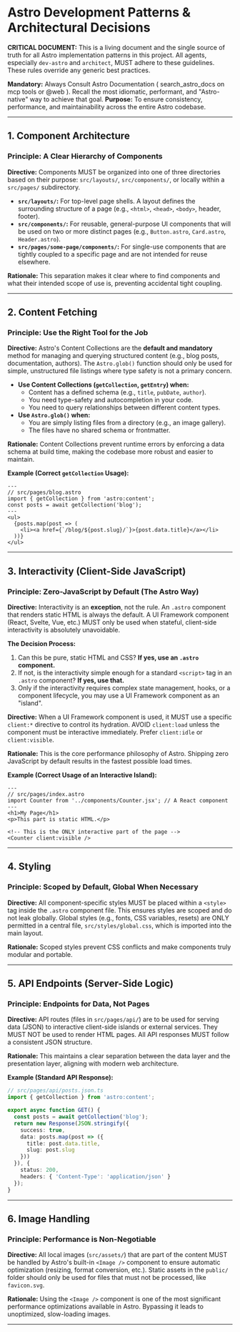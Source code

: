 
# Astro Development Patterns & Architectural Decisions

**CRITICAL DOCUMENT:** This is a living document and the single source of truth for all Astro implementation patterns in this project. All agents, especially `dev-astro` and `architect`, MUST adhere to these guidelines. These rules override any generic best practices.

**Mandatory:** Always Consult Astro Documentation ( search_astro_docs on mcp tools or @web ). Recall the most idiomatic, performant, and "Astro-native" way to achieve that goal.
**Purpose:** To ensure consistency, performance, and maintainability across the entire Astro codebase.

---

## 1. Component Architecture

### Principle: A Clear Hierarchy of Components

**Directive:** Components MUST be organized into one of three directories based on their purpose: `src/layouts/`, `src/components/`, or locally within a `src/pages/` subdirectory.

-   **`src/layouts/`:** For top-level page shells. A layout defines the surrounding structure of a page (e.g., `<html>`, `<head>`, `<body>`, header, footer).
-   **`src/components/`:** For reusable, general-purpose UI components that will be used on two or more distinct pages (e.g., `Button.astro`, `Card.astro`, `Header.astro`).
-   **`src/pages/some-page/components/`:** For single-use components that are tightly coupled to a specific page and are not intended for reuse elsewhere.

**Rationale:** This separation makes it clear where to find components and what their intended scope of use is, preventing accidental tight coupling.

---

## 2. Content Fetching

### Principle: Use the Right Tool for the Job

**Directive:** Astro's Content Collections are the **default and mandatory** method for managing and querying structured content (e.g., blog posts, documentation, authors). The `Astro.glob()` function should only be used for simple, unstructured file listings where type safety is not a primary concern.

-   **Use Content Collections (`getCollection`, `getEntry`) when:**
    -   Content has a defined schema (e.g., `title`, `pubDate`, `author`).
    -   You need type-safety and autocompletion in your code.
    -   You need to query relationships between different content types.
-   **Use `Astro.glob()` when:**
    -   You are simply listing files from a directory (e.g., an image gallery).
    -   The files have no shared schema or frontmatter.

**Rationale:** Content Collections prevent runtime errors by enforcing a data schema at build time, making the codebase more robust and easier to maintain.

**Example (Correct `getCollection` Usage):**
```astro
---
// src/pages/blog.astro
import { getCollection } from 'astro:content';
const posts = await getCollection('blog');
---
<ul>
  {posts.map(post => (
    <li><a href={`/blog/${post.slug}/`}>{post.data.title}</a></li>
  ))}
</ul>
```

---

## 3. Interactivity (Client-Side JavaScript)

### Principle: Zero-JavaScript by Default (The Astro Way)

**Directive:** Interactivity is an **exception**, not the rule. An `.astro` component that renders static HTML is always the default. A UI Framework component (React, Svelte, Vue, etc.) MUST only be used when stateful, client-side interactivity is absolutely unavoidable.

**The Decision Process:**
1.  Can this be pure, static HTML and CSS? **If yes, use an `.astro` component.**
2.  If not, is the interactivity simple enough for a standard `<script>` tag in an `.astro` component? **If yes, use that.**
3.  Only if the interactivity requires complex state management, hooks, or a component lifecycle, you may use a UI Framework component as an "island".

**Directive:** When a UI Framework component is used, it MUST use a specific `client:*` directive to control its hydration. AVOID `client:load` unless the component must be interactive immediately. Prefer `client:idle` or `client:visible`.

**Rationale:** This is the core performance philosophy of Astro. Shipping zero JavaScript by default results in the fastest possible load times.

**Example (Correct Usage of an Interactive Island):**
```astro
---
// src/pages/index.astro
import Counter from '../components/Counter.jsx'; // A React component
---
<h1>My Page</h1>
<p>This part is static HTML.</p>

<!-- This is the ONLY interactive part of the page -->
<Counter client:visible />
```

---

## 4. Styling

### Principle: Scoped by Default, Global When Necessary

**Directive:** All component-specific styles MUST be placed within a `<style>` tag inside the `.astro` component file. This ensures styles are scoped and do not leak globally. Global styles (e.g., fonts, CSS variables, resets) are ONLY permitted in a central file, `src/styles/global.css`, which is imported into the main layout.

**Rationale:** Scoped styles prevent CSS conflicts and make components truly modular and portable.

---

## 5. API Endpoints (Server-Side Logic)

### Principle: Endpoints for Data, Not Pages

**Directive:** API routes (files in `src/pages/api/`) are to be used for serving data (JSON) to interactive client-side islands or external services. They MUST NOT be used to render HTML pages. All API responses MUST follow a consistent JSON structure.

**Rationale:** This maintains a clear separation between the data layer and the presentation layer, aligning with modern web architecture.

**Example (Standard API Response):**
```typescript
// src/pages/api/posts.json.ts
import { getCollection } from 'astro:content';

export async function GET() {
  const posts = await getCollection('blog');
  return new Response(JSON.stringify({
    success: true,
    data: posts.map(post => ({
      title: post.data.title,
      slug: post.slug
    }))
  }), {
    status: 200,
    headers: { 'Content-Type': 'application/json' }
  });
}
```

---

## 6. Image Handling

### Principle: Performance is Non-Negotiable

**Directive:** All local images (`src/assets/`) that are part of the content MUST be handled by Astro's built-in `<Image />` component to ensure automatic optimization (resizing, format conversion, etc.). Static assets in the `public/` folder should only be used for files that must not be processed, like `favicon.svg`.

**Rationale:** Using the `<Image />` component is one of the most significant performance optimizations available in Astro. Bypassing it leads to unoptimized, slow-loading images.

---
